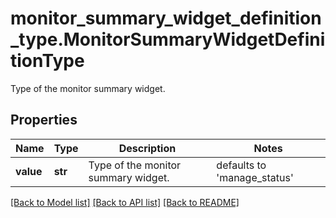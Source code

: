 # monitor_summary_widget_definition_type.MonitorSummaryWidgetDefinitionType

Type of the monitor summary widget.
## Properties
Name | Type | Description | Notes
------------ | ------------- | ------------- | -------------
**value** | **str** | Type of the monitor summary widget. | defaults to 'manage_status'

[[Back to Model list]](README.md#documentation-for-models) [[Back to API list]](README.md#documentation-for-api-endpoints) [[Back to README]](README.md)


